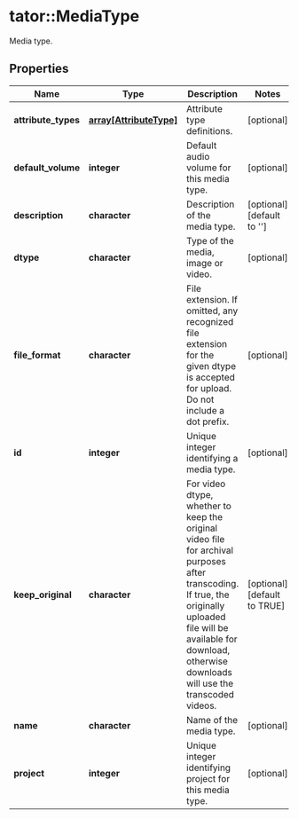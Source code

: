 # tator::MediaType

Media type.
## Properties
Name | Type | Description | Notes
------------ | ------------- | ------------- | -------------
**attribute_types** | [**array[AttributeType]**](AttributeType.md) | Attribute type definitions. | [optional] 
**default_volume** | **integer** | Default audio volume for this media type. | [optional] 
**description** | **character** | Description of the media type. | [optional] [default to &#39;&#39;]
**dtype** | **character** | Type of the media, image or video. | [optional] 
**file_format** | **character** | File extension. If omitted, any recognized file extension for the given dtype is accepted for upload. Do not include a dot prefix. | [optional] 
**id** | **integer** | Unique integer identifying a media type. | [optional] 
**keep_original** | **character** | For video dtype, whether to keep the original video file for archival purposes after transcoding. If true, the originally uploaded file will be available for download, otherwise downloads will use the transcoded videos. | [optional] [default to TRUE]
**name** | **character** | Name of the media type. | [optional] 
**project** | **integer** | Unique integer identifying project for this media type. | [optional] 


